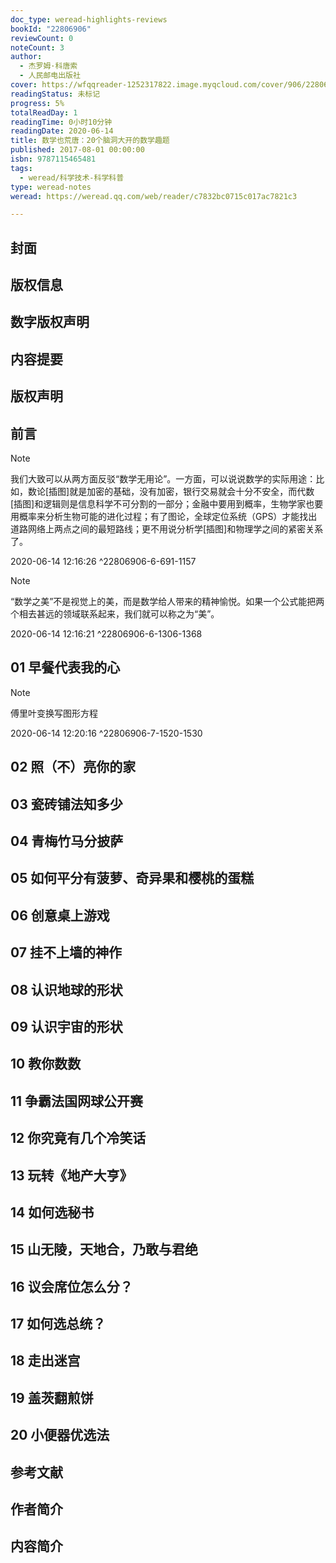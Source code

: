 ```yaml
---
doc_type: weread-highlights-reviews
bookId: "22806906"
reviewCount: 0
noteCount: 3
author:
  - 杰罗姆·科唐索
  - 人民邮电出版社
cover: https://wfqqreader-1252317822.image.myqcloud.com/cover/906/22806906/t7_22806906.jpg
readingStatus: 未标记
progress: 5%
totalReadDay: 1
readingTime: 0小时10分钟
readingDate: 2020-06-14
title: 数学也荒唐：20个脑洞大开的数学趣题
published: 2017-08-01 00:00:00
isbn: 9787115465481
tags:
  - weread/科学技术-科学科普
type: weread-notes
weread: https://weread.qq.com/web/reader/c7832bc0715c017ac7821c3

---
```



## 封面

## 版权信息

## 数字版权声明

## 内容提要

## 版权声明

## 前言

> [!NOTE] 
> 我们大致可以从两方面反驳“数学无用论”。一方面，可以说说数学的实际用途：比如，数论[插图]就是加密的基础，没有加密，银行交易就会十分不安全，而代数[插图]和逻辑则是信息科学不可分割的一部分；金融中要用到概率，生物学家也要用概率来分析生物可能的进化过程；有了图论，全球定位系统（GPS）才能找出道路网络上两点之间的最短路线；更不用说分析学[插图]和物理学之间的紧密关系了。
> 
> 2020-06-14 12:16:26 ^22806906-6-691-1157

> [!NOTE] 
> “数学之美”不是视觉上的美，而是数学给人带来的精神愉悦。如果一个公式能把两个相去甚远的领域联系起来，我们就可以称之为“美”。
> 
> 2020-06-14 12:16:21 ^22806906-6-1306-1368

## 01 早餐代表我的心

> [!NOTE] 
> 傅里叶变换写图形方程
> 
> 2020-06-14 12:20:16 ^22806906-7-1520-1530

## 02 照（不）亮你的家

## 03 瓷砖铺法知多少

## 04 青梅竹马分披萨

## 05 如何平分有菠萝、奇异果和樱桃的蛋糕

## 06 创意桌上游戏

## 07 挂不上墙的神作

## 08 认识地球的形状

## 09 认识宇宙的形状

## 10 教你数数

## 11 争霸法国网球公开赛

## 12 你究竟有几个冷笑话

## 13 玩转《地产大亨》

## 14 如何选秘书

## 15 山无陵，天地合，乃敢与君绝

## 16 议会席位怎么分？

## 17 如何选总统？

## 18 走出迷宫

## 19 盖茨翻煎饼

## 20 小便器优选法

## 参考文献

## 作者简介

## 内容简介

